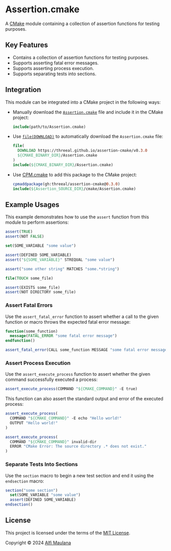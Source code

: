 # Assertion.cmake

A [CMake](https://cmake.org/) module containing a collection of assertion functions for testing purposes.

## Key Features

- Contains a collection of assertion functions for testing purposes.
- Supports asserting fatal error messages.
- Supports asserting process execution.
- Supports separating tests into sections.

## Integration

This module can be integrated into a CMake project in the following ways:

- Manually download the [`Assertion.cmake`](./cmake/Assertion.cmake) file and include it in the CMake project:
  ```cmake
  include(path/to/Assertion.cmake)
  ```
- Use [`file(DOWNLOAD)`](https://cmake.org/cmake/help/latest/command/file.html#download) to automatically download the `Assertion.cmake` file:
  ```cmake
  file(
    DOWNLOAD https://threeal.github.io/assertion-cmake/v0.3.0
    ${CMAKE_BINARY_DIR}/Assertion.cmake
  )
  include(${CMAKE_BINARY_DIR}/Assertion.cmake)
  ```
- Use [CPM.cmake](https://github.com/cpm-cmake/CPM.cmake) to add this package to the CMake project:
  ```cmake
  cpmaddpackage(gh:threeal/assertion-cmake@0.3.0)
  include(${Assertion_SOURCE_DIR}/cmake/Assertion.cmake)
  ```

## Example Usages

This example demonstrates how to use the `assert` function from this module to perform assertions:

```cmake
assert(TRUE)
assert(NOT FALSE)

set(SOME_VARIABLE "some value")

assert(DEFINED SOME_VARIABLE)
assert("${SOME_VARIABLE}" STREQUAL "some value")

assert("some other string" MATCHES "some.*string")

file(TOUCH some_file)

assert(EXISTS some_file)
assert(NOT DIRECTORY some_file)
```

### Assert Fatal Errors

Use the `assert_fatal_error` function to assert whether a call to the given function or macro throws the expected fatal error message:

```cmake
function(some_function)
  message(FATAL_ERROR "some fatal error message")
endfunction()

assert_fatal_error(CALL some_function MESSAGE "some fatal error message")
```

### Assert Process Execution

Use the `assert_execute_process` function to assert whether the given command successfully executed a process:

```cmake
assert_execute_process(COMMAND "${CMAKE_COMMAND}" -E true)
```

This function can also assert the standard output and error of the executed process:

```cmake
assert_execute_process(
  COMMAND "${CMAKE_COMMAND}" -E echo "Hello world!"
  OUTPUT "Hello world!"
)

assert_execute_process(
  COMMAND "${CMAKE_COMMAND}" invalid-dir
  ERROR "CMake Error: The source directory .* does not exist."
)
```

### Separate Tests Into Sections

Use the `section` macro to begin a new test section and end it using the `endsection` macro:

```cmake
section("some section")
  set(SOME_VARIABLE "some value")
  assert(DEFINED SOME_VARIABLE)
endsection()
```

## License

This project is licensed under the terms of the [MIT License](./LICENSE).

Copyright © 2024 [Alfi Maulana](https://github.com/threeal)

